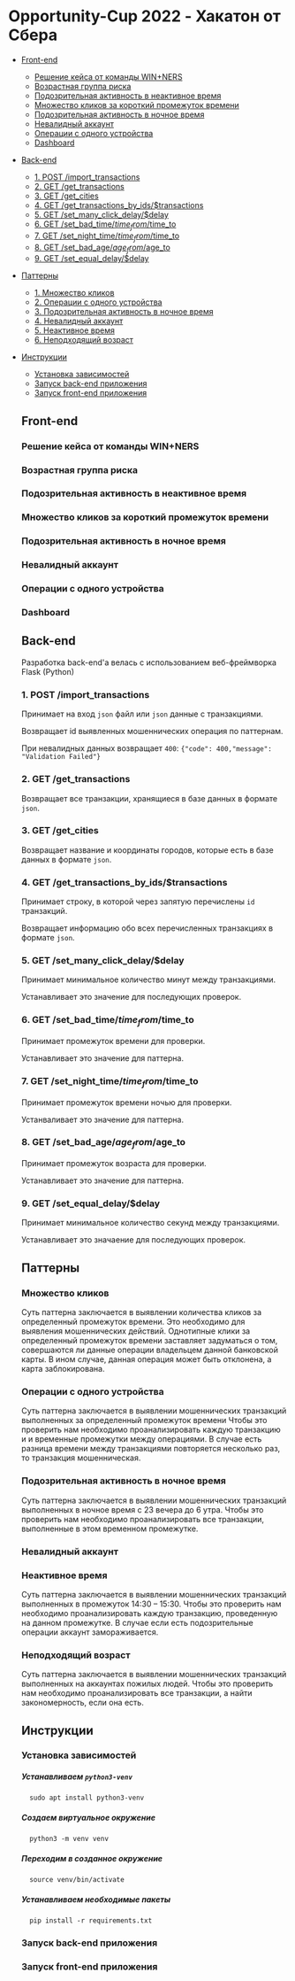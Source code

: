 # Opportunity-Cup 2022 - Хакатон от Сбера


* [Front-end](#front)
  * [Решение кейса от команды WIN+NERS](#main)
  * [Возрастная группа риска](#bau)
  * [Подозрительная активность в неактивное время](#btu)
  * [Множество кликов за короткий промежуток времени](#mcu)
  * [Подозрительная активность в ночное время](#ntu)
  * [Невалидный аккаунт](#invalid)
  * [Операции с одного устройства](#one_t)
  * [Dashboard](#map)
* [Back-end](#back)
  * [1. POST /import_transactions](#import)
  * [2. GET /get_transactions](#get_t)
  * [3. GET /get_cities](#get_c)
  * [4. GET /get_transactions_by_ids/$transactions](#get_tbi)
  * [5. GET /set_many_click_delay/$delay](#set_mcd)
  * [6. GET /set_bad_time/$time_from/$time_to](#set_bt)
  * [7. GET /set_night_time/$time_from/$time_to](#set_nt)
  * [8. GET /set_bad_age/$age_from/$age_to](#set_ba)
  * [9. GET /set_equal_delay/$delay](#set_ed)
* [Паттерны](#patterns)
  * [1. Множество кликов](#pat_1)
  * [2. Операции с одного устройства](#pat_2)
  * [3. Подозрительная активность в ночное время](#pat_3)
  * [4. Невалидный аккаунт](#pat_4)
  * [5. Неактивное время](#pat_5)
  * [6. Неподходящий возраст](#pat_6)
* [Инструкции](#instruct)
  * [Установка зависимостей](#libs)
  * [Запуск back-end приложения](#start_back)
  * [Запуск front-end приложения](#start_front)
  
  
  ## <a name="front"></a> Front-end
  ### <a name="main"></a> Решение кейса от команды WIN+NERS
  ### <a name="bau"></a> Возрастная группа риска
  ### <a name="btu"></a> Подозрительная активность в неактивное время
  ### <a name="mcu"></a> Множество кликов за короткий промежуток времени
  ### <a name="ntu"></a> Подозрительная активность в ночное время
  ### <a name="invalid"></a> Невалидный аккаунт
  ### <a name="one_t"></a> Операции с одного устройства
  ### <a name="map"></a> Dashboard
  ## <a name="back"></a> Back-end
  Разработка back-end'а велась с использованием веб-фреймворка Flask (Python)
  ### <a name="import"></a> 1. POST /import_transactions
  Принимает на вход `json` файл или `json` данные с транзакциями.
  
  Возвращает id выявленных мошеннических операция по паттернам.
  
  При невалидных данных возвращает `400`: `{"code": 400,"message": "Validation Failed"}`
  ### <a name="get_t"></a> 2. GET /get_transactions
  Возвращает все транзакции, хранящиеся в базе данных в формате `json`.
  ### <a name="get_c"></a> 3. GET /get_cities
  Возвращает название и координаты городов, которые есть в базе данных в формате `json`.
  ### <a name="get_tbi"></a> 4. GET /get_transactions_by_ids/$transactions
  Принимает строку, в которой через запятую перечислены `id` транзакций.
  
  Возвращает информацию обо всех перечисленных транзакциях в формате `json`.
  ### <a name="set_mcd"></a> 5. GET /set_many_click_delay/$delay
  Принимает минимальное количество минут между транзакциями.
  
  Устанавливает это значение для последующих проверок.
  ### <a name="set_bt"></a> 6. GET /set_bad_time/$time_from/$time_to
  Принимает промежуток времени для проверки.
  
  Устанавливает это значение для паттерна.
  ### <a name="set_nt"></a> 7. GET /set_night_time/$time_from/$time_to
  Принимает промежуток времени ночью для проверки.
  
  Устанваливает это значение для паттерна.
  ### <a name="set_ba"></a> 8. GET /set_bad_age/$age_from/$age_to
  Принимает промежуток возраста для проверки.
  
  Устанавливает это значение для паттерна.
  ### <a name="set_ed"></a> 9. GET /set_equal_delay/$delay
  Принимает минимальное количество секунд между транзакциями.
  
  Устанавливает это значаение для последующих проверок.
  ## <a name="patterns"></a> Паттерны
  ### <a name="pat_1"></a> Множество кликов
  Суть паттерна заключается в выявлении количества кликов за определенный промежуток времени. Это необходимо для выявления мошеннических действий.   Однотипные клики за определенный промежуток времени заставляет задуматься о том, совершаются ли данные операции владельцем данной банковской карты. В ином случае, данная операция может быть отклонена, а карта заблокирована.
  ### <a name="pat_2"></a> Операции с одного устройства
  Суть паттерна заключается в выявлении мошеннических транзакций выполненных за определенный промежуток времени Чтобы это проверить нам необходимо проанализировать каждую транзакцию и и временные промежутки между операциями. В случае есть разница времени между транзакциями повторяется несколько раз, то транзакция мошенническая.
  ### <a name="pat_3"></a> Подозрительная активность в ночное время
  Суть паттерна заключается в выявлении мошеннических транзакций выполненных в ночное время с 23 вечера до 6 утра. Чтобы это проверить нам необходимо проанализировать все транзакции, выполненные в этом временном промежутке. 
  ### <a name="pat_4"></a> Невалидный аккаунт
  
  ### <a name="pat_5"></a> Неактивное время
  Суть паттерна заключается в выявлении мошеннических транзакций выполненных в промежуток 14:30 – 15:30. Чтобы это проверить нам необходимо проанализировать каждую транзакцию, проведенную на данном промежутке. В случае если есть подозрительные операции аккаунт замораживается.
  ### <a name="pat_6"></a> Неподходящий возраст
  Суть паттерна заключается в выявлении мошеннических транзакций выполненных на аккаунтах пожилых людей. Чтобы это проверить нам необходимо проанализировать все транзакции, а найти закономерность, если она есть.
  ## <a name="instruct"></a> Инструкции
  ### <a name="libs"></a> Установка зависимостей
  ##### Устанавливаем `python3-venv`
        sudo apt install python3-venv
  ##### Создаем виртуальное окружение
        python3 -m venv venv
  ##### Переходим в созданное окружение
        source venv/bin/activate
  ##### Устанавливаем необходимые пакеты
        pip install -r requirements.txt
  ### <a name="start_back"></a> Запуск back-end приложения
  ### <a name="start_front"></a> Запуск front-end приложения
